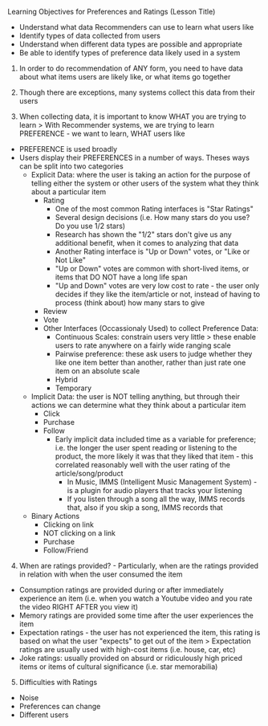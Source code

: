 <!-- Where does the data that drives Recommender Systems, come from? How is it collected? -->  

Learning Objectives for Preferences and Ratings (Lesson Title)
 - Understand what data Recommenders can use to learn what users like 
 - Identify types of data collected from users 
 - Understand when different data types are possible and appropriate 
 - Be able to identify types of preference data likely used in a system 

1. In order to do recommendation of ANY form, you need to have data about what items users are likely like, or what items go together 

2. Though there are exceptions, many systems collect this data from their users 

3. When collecting data, it is important to know WHAT you are trying to learn > With Recommender systems, we are trying to learn PREFERENCE - we want to learn, WHAT users like 
  - PREFERENCE is used broadly 
  - Users display their PREFERENCES in a number of ways. Theses ways can be split into two categories 
    - Explicit Data: where the user is taking an action for the purpose of telling either the system or other users of the system what they think about a particular item 
      - Rating
        - One of the most common Rating interfaces is "Star Ratings" 
        - Several design decisions (i.e. How many stars do you use? Do you use 1/2 stars)
        - Research has shown the "1/2" stars don't give us any additional benefit, when it comes to analyzing that data
        - Another Rating interface is "Up or Down" votes, or "Like or Not Like"
        - "Up or Down" votes are common with short-lived items, or items that DO NOT have a long life span 
        - "Up and Down" votes are very low cost to rate - the user only decides if they like the item/article or not, instead of having to process (think about) how many stars to give 
      - Review
      - Vote
      - Other Interfaces (Occassionaly Used) to collect Preference Data:
        - Continuous Scales: constrain users very little > these enable users to rate anywhere on a fairly wide ranging scale 
        - Pairwise preference: these ask users to judge whether they like one item better than another, rather than just rate one item on an absolute scale  
        - Hybrid
        - Temporary
    - Implicit Data: the user is NOT telling anything, but through their actions we can determine what they think about a particular item 
      - Click 
      - Purchase 
      - Follow 
        - Early implicit data included time as a variable for preference; i.e. the longer the user spent reading or listening to the product, the more likely it was that they liked that item - this correlated reasonably well with the user rating of the article/song/product
          - In Music, IMMS (Intelligent Music Management System) - is a plugin for audio players that tracks your listening 
          - If you listen through a song all the way, IMMS records that, also if you skip a song, IMMS records that 
    - Binary Actions 
      - Clicking on link
      - NOT clicking on a link 
      - Purchase 
      - Follow/Friend 
      
4. When are ratings provided? - Particularly, when are the ratings provided in relation with when the user consumed the item
  - Consumption ratings are provided during or after immediately experience an item (i.e. when you watch a Youtube video and you rate the video RIGHT AFTER you view it)
  - Memory ratings are provided some time after the user experiences the item 
  - Expectation ratings - the user has not experienced the item, this rating is based on what the user "expects" to get out of the item > Expectation ratings are usually used with high-cost items (i.e. house, car, etc)
  - Joke ratings: usually provided on absurd or ridiculously high priced items or items of cultural significance (i.e. star memorabilia)
  
5. Difficulties with Ratings 
  - Noise
  - Preferences can change
  - Different users 
      
      
      
      
      
      
      
      
      
      
      
      
      
      
      
      
      
      
      
      
      
      